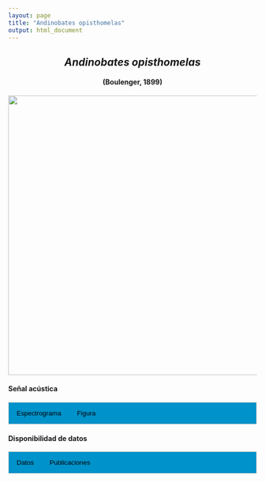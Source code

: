 ```yaml
---
layout: page
title: "Andinobates opisthomelas"
output: html_document
---
```


<style>
/* Simplified CSS for tabs */
.tab {
  overflow: hidden;
  border: 1px solid #ccc;
  background-color: #0092ca;
}
.tab button {
  background-color: inherit;
  float: left;
  border: none;
  cursor: pointer;
  padding: 14px 16px;
  transition: background-color 0.3s;
}
.tab button:hover {
  background-color: #ddd;
}
.tab button.active {
  background-color: #ccc;
}
.tabcontent {
  display: none;
  padding: 6px 12px;
  border: 1px solid #ccc;
  border-top: none;
}
.audio-container {
  margin-bottom: 10px;
}
body h1 {
  display: none;
}
</style>

<script>
function openTab(evt, tabName) {
  document.querySelectorAll('.tabcontent').forEach(tab => tab.style.display = "none");
  document.querySelectorAll('.tablinks').forEach(link => link.classList.remove('active'));
  document.getElementById(tabName).style.display = "block";
  evt.currentTarget.classList.add('active');
}
</script>

<!-- Species presentation -->
<div style="text-align: center;">
  <h2><i>Andinobates opisthomelas</i></h2>
  <h4>(Boulenger, 1899)</h4>
  <img src="{{ site.baseurl }}/images/especie_Andinobates_opisthomelas.jpg" style="width:15cm;">
</div>

#### Señal acústica

<!-- Tabs section -->
<div class="tab">
  <button class="tablinks" onclick="openTab(event, 'Espectro')">Espectrograma</button>
  <button class="tablinks" onclick="openTab(event, 'fig')">Figura</button>
</div>

<!-- Seccion Espectrograma -->
<div id="Espectro" class="tabcontent" style="text-align: center;">
  <video width="100%" height="auto" controls>
    <source src="{{ site.baseurl }}/Espectrograms/dyna_Andinobates_opisthomelas.mp4" type="video/mp4">
    Tu navegador no soporta el elemento de video.
  </video>
</div>

<!-- Seccion Figura -->
<div id="fig" class="tabcontent" style="text-align: center;">
  <img src="{{ site.baseurl }}/images/spec_Andinobates_opisthomelas.png" style="width:15cm;">
</div>

#### Disponibilidad de datos

<!-- Tabs section -->
<div class="tab">
  <button class="tablinks" onclick="openTab(event, 'dat')">Datos</button>
  <button class="tablinks" onclick="openTab(event, 'pubs')">Publicaciones</button>
</div>

<!-- Seccion Datos -->
<div id="dat" class="tabcontent">
  <p><strong>Disponibles en CSA-IAVH</strong></p>
  <p><a href="http://colecciones.humboldt.org.co/rec/sonidos/IAvH-CSA-34760/IAvH-CSA-34760.wav" target="_blank>IAVH-CSA-34760</a></p>
  <p><a href="http://colecciones.humboldt.org.co/rec/sonidos/IAvH-CSA-34762/IAvH-CSA-34762.wav" target="_blank>IAVH-CSA-34762</a></p>
  <p><a href="http://colecciones.humboldt.org.co/rec/sonidos/IAvH-CSA-3/IAvH-CSA-34763.wav" target="_blank>IAVH-CSA-34763</a></p>
  <p><a href="http://colecciones.humboldt.org.co/rec/sonidos/IAvH-CSA-34765/IAvH-CSA-34765.wav" target="_blank>IAVH-CSA-34765</a></p>

  <p><strong>Disponibles en </strong><a href="https://www.inaturalist.org/observations?sounds&taxon_id=135045" target="_blank>iNaturalist</a></p>
  
  <p><a href="https://static.inaturalist.org/sounds/48803.mp3?1571616401" target="_blank>iNat_obs_</a></p>
  <p><a href="https://static.inaturalist.org/sounds/327127.mp3?1636399406" target="_blank>iNat_obs_</a></p>
  <p><a href="https://static.inaturalist.org/sounds/765147.mp3?1688976288" target="_blank>iNat_obs_</a></p>
  <p><a href="https://static.inaturalist.org/sounds/1122209.mp3?1720220343" target="_blank>iNat_obs_</a></p>
  <p><a href="https://static.inaturalist.org/sounds/1207345.wav?1726941892" target="_blank>iNat_obs_</a></p>
  <p><a href="https://static.inaturalist.org/sounds/1208549.wav?1727025029" target="_blank>iNat_obs_</a></p>
  <p><a href="https://static.inaturalist.org/sounds/1208550.wav?1727025058" target="_blank>iNat_obs_</a></p>
  <p><a href="https://static.inaturalist.org/sounds/1208551.wav?1727025148" target="_blank>iNat_obs_</a></p>
  <p><a href="https://static.inaturalist.org/sounds/1208552.wav?1727025377" target="_blank>iNat_obs_</a></p>
  <p><a href="https://static.inaturalist.org/sounds/1208572.wav?1727026112" target="_blank>iNat_obs_</a></p>
  <p><a href="https://static.inaturalist.org/sounds/1211316.wav?1727299777" target="_blank>iNat_obs_</a></p>
  <p><a href="https://static.inaturalist.org/sounds/1212155.wav?1727372844" target="_blank>iNat_obs_</a></p>

</div>

<!-- Seccion Publicaciones -->
<div id="pubs" class="tabcontent">
  <p><strong>Brown, J.L., Twomey, E., Amezquita, A., de Souza, M.B., Caldwell, J.P., Lötters, S., von May, R., Melo-Sampaio, P.R., Mejia-Vargas, D., Perez-Peña, P., Pepper, M., Poelman, E.H., Sanchez-Rodriguez, M., Summers, K. </strong>2011. A taxonomic revision of the Neotropical poison frog genus <i>Ranitomeya</i> (Amphibia: Dendrobatidae). <i>Zootaxa</i> 3083: 1-120. <a href="https://doi.org/10.11646/zootaxa.3083.1.1" target="_blank">https://doi.org/10.11646/zootaxa.3083.1.1</a></p>
  
  <p><strong>Rivera-Correa, M., Urbina, J., Galeano, S.P., Kahn, T.R. </strong>2016b. Andean poison frog <i>Andinobates opisthomelas</i> Boulenger, 1899. In T.R. Kahn, E. La Marca, S. Lötters, J.L. Brown, E. Twomey, and A. Amézquita (Eds.), Aposematic poison frogs (Dendrobatidae) of the Andean countries: Bolivia, Colombia, Ecuador, Perú and Venezuela. Tropical field guide series (pp. 284-289). Arlington, USA: Conservation International.</p>
  
  <p><strong>***</strong><i>El artículo donde se publicó el canto de advertencia no disponibiliza los audios y datos asociados.</i></p>
</div>

